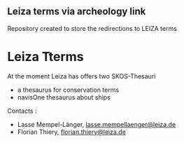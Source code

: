 ## Leiza terms via archeology link

Repository created to store the redirections to LEIZA terms

# Leiza Tterms
At the moment Leiza has offers two SKOS-Thesauri
- a thesaurus for conservation terms
- navisOne thesaurus about ships

Contacts :

* Lasse Mempel-Länger, lasse.mempellaenger@leiza.de
* Florian Thiery, florian.thiery@leiza.de

